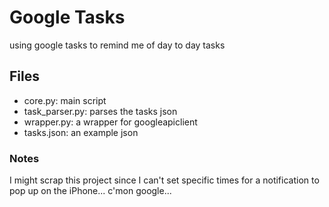 # Google Tasks

using google tasks to remind me of day to day tasks

## Files

- core.py: main script
- task_parser.py: parses the tasks json
- wrapper.py: a wrapper for googleapiclient
- tasks.json: an example json



### Notes

I might scrap this project since I can't set specific times for a notification to pop up on the iPhone... c'mon google...